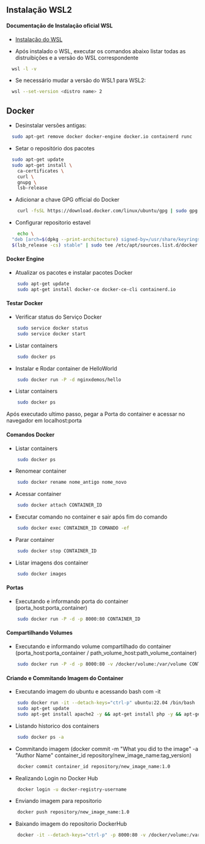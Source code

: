 
## Instalação WSL2

#### Documentação de Instalação oficial WSL
- [Instalação do WSL](https://docs.microsoft.com/pt-br/windows/wsl/install)

- Após instalado o WSL, executar os comandos abaixo listar todas as distruibições e a versão do WSL correspondente
```bash
  wsl -l -v
```

- Se necessário mudar a versão do WSL1 para WSL2:
```bash
  wsl --set-version <distro name> 2
```

## Docker
- Desinstalar versões antigas:
```bash
  sudo apt-get remove docker docker-engine docker.io containerd runc
```

- Setar o repositório dos pacotes
```bash
  sudo apt-get update
  sudo apt-get install \
    ca-certificates \
    curl \
    gnupg \
    lsb-release
```

- Adicionar a chave GPG official do Docker
```bash
    curl -fsSL https://download.docker.com/linux/ubuntu/gpg | sudo gpg --dearmor -o /usr/share/keyrings/docker-archive-keyring.gpg
```

- Configurar repositorio estavel
```bash
    echo \
  "deb [arch=$(dpkg --print-architecture) signed-by=/usr/share/keyrings/docker-archive-keyring.gpg] https://download.docker.com/linux/ubuntu \
  $(lsb_release -cs) stable" | sudo tee /etc/apt/sources.list.d/docker.list > /dev/null
```

#### Docker Engine
- Atualizar os pacotes e instalar pacotes Docker
```bash
    sudo apt-get update
    sudo apt-get install docker-ce docker-ce-cli containerd.io
```

#### Testar Docker
- Verificar status do Serviço Docker
```bash
    sudo service docker status
    sudo service docker start
```

- Listar containers
```bash
    sudo docker ps
```

- Instalar e Rodar container de HelloWorld
```bash
    sudo docker run -P -d nginxdemos/hello
```

- Listar containers
```bash
    sudo docker ps
```

Após executado ultimo passo, pegar a Porta do container e acessar no navegador em localhost:porta

#### Comandos Docker
- Listar containers
```bash
    sudo docker ps
```

- Renomear container
```bash
    sudo docker rename nome_antigo nome_novo
```

- Acessar container
```bash
    sudo docker attach CONTAINER_ID
```

- Executar comando no container e sair após fim do comando
```bash
    sudo docker exec CONTAINER_ID COMANDO -ef
```

- Parar container
```bash
    sudo docker stop CONTAINER_ID
```

- Listar imagens dos container
```bash
    sudo docker images
```

#### Portas
- Executando e informando porta do container (porta_host:porta_container)
```bash
    sudo docker run -P -d -p 8000:80 CONTAINER_ID
```

#### Compartilhando Volumes
- Executando e informando volume compartilhado do container (porta_host:porta_container / path_volume_host:path_volume_container)
```bash
    sudo docker run -P -d -p 8000:80 -v /docker/volume:/var/volume CONTAINER_ID
```

#### Criando e Commitando Imagem do Container
- Executando imagem do ubuntu e acessando bash com -it
```bash
    sudo docker run -it --detach-keys="ctrl-p" ubuntu:22.04 /bin/bash
    sudo apt-get update
    sudo apt-get install apache2 -y && apt-get install php -y && apt-get install php-xdebug -y
```

- Listando historico dos containers
```bash
    sudo docker ps -a
```

- Commitando imagem (docker commit -m "What you did to the image" -a "Author Name" container_id repository/new_image_name:tag_version)
```bash
    docker commit container_id repository/new_image_name:1.0
```

- Realizando Login no Docker Hub
```bash
    docker login -u docker-registry-username
```

- Enviando imagem para repositorio
```bash
    docker push repository/new_image_name:1.0
```

- Baixando imagem do repositorio DockerHub
```bash
    docker -it --detach-keys="ctrl-p" -p 8000:80 -v /docker/volume:/var/www/html repository/new_image_name:1.0
```
